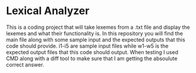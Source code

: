 # Lexical Analyzer
This is a coding project that will take lexemes from a .txt file and display the lexemes and what their functionality is.  In this repository you will find the main file along with some sample input and the expected outputs that this code should provide. i1-i5 are sample input files while w1-w5 is the expected output files that this code should output.  When testing I used CMD along with a diff tool to make sure that I am getting the absoulute correct answer.
